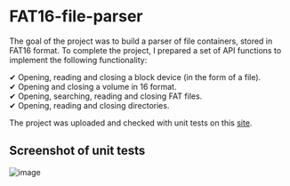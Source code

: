 # FAT16-file-parser

The goal of the project was to build a parser of file containers, stored in FAT16 format.
To complete the project, I prepared a set of API functions to implement the following functionality:


✔ Opening, reading and closing a block device (in the form of a file).  
✔ Opening and closing a volume in 16 format.  
✔ Opening, searching, reading and closing FAT files.  
✔ Opening, reading and closing directories.  

The project was uploaded and checked with unit tests on this [site](https://dante.iis.p.lodz.pl/).

## Screenshot of unit tests
![image](https://user-images.githubusercontent.com/97130903/232143356-ce102b33-8974-4dfb-a797-62132496b738.png)
